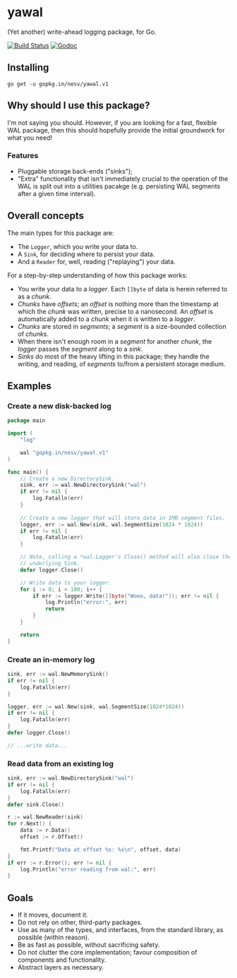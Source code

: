 # yawal

(Yet another) write-ahead logging package, for Go.

[![Build Status](https://travis-ci.org/nesv/yawal.svg?branch=master)](https://travis-ci.org/nesv/yawal)
[![Godoc](https://img.shields.io/badge/godoc-reference-blue.svg?&longCache=true&style=for-the-badge)](https://godoc.org/github.com/nesv/yawal)

## Installing

```
go get -u gopkg.in/nesv/yawal.v1
```

## Why should I use this package?

I'm not saying you should. However, if you are looking for a fast, flexible
WAL package, then this should hopefully provide the initial groundwork for
what you need!

### Features

- Pluggable storage back-ends ("sinks");
- "Extra" functionality that isn't immediately crucial to the operation of
  the WAL is split out into a utilities pacakge (e.g. persisting WAL segments
  after a given time interval).

## Overall concepts

The main types for this package are:

- The `Logger`, which you write your data to.
- A `Sink`, for deciding where to persist your data.
- And a `Reader` for, well, reading ("replaying") your data.

For a step-by-step understanding of how this package works:

- You write your data to a _logger_. Each `[]byte` of data is herein referred
  to as a _chunk_.
- _Chunks_ have _offsets_; an _offset_ is nothing more than the timestamp at
  which the _chunk_ was written, precise to a nanosecond. An _offset_ is
  automatically added to a _chunk_ when it is written to a _logger_.
- _Chunks_ are stored in _segments_; a _segment_ is a size-bounded collection
  of _chunks_.
- When there isn't enough room in a _segment_ for another _chunk_, the _logger_
  passes the _segment_ along to a _sink_.
- _Sinks_ do most of the heavy lifting in this package; they handle the
  writing, and reading, of _segments_ to/from a persistent storage medium.

## Examples

### Create a new disk-backed log

```go
package main

import (
	"log"

	wal "gopkg.in/nesv/yawal.v1"
)

func main() {
	// Create a new DirectorySink.
	sink, err := wal.NewDirectorySink("wal")
	if err != nil {
		log.Fatalln(err)
	}
	
	// Create a new logger that will store data in 1MB segment files.
	logger, err := wal.New(sink, wal.SegmentSize(1024 * 1024))
	if err != nil {
		log.Fatalln(err)
	}

	// Note, calling a *wal.Logger's Close() method will also close the
	// underlying Sink.
	defer logger.Close()

	// Write data to your logger.
	for i := 0; i < 100; i++ {
		if err := logger.Write([]byte("Wooo, data!")); err != nil {
			log.Println("error:", err)
			return
		}
	}

	return
}
```

### Create an in-memory log

```go
sink, err := wal.NewMemorySink()
if err != nil {
	log.Fatalln(err)
}

logger, err := wal.New(sink, wal.SegmentSize(1024*1024))
if err != nil {
	log.Fatalln(err)
}
defer logger.Close()

// ...write data...
```

### Read data from an existing log

```go
sink, err := wal.NewDirectorySink("wal")
if err != nil {
	log.Fatalln(err)
}
defer sink.Close()

r := wal.NewReader(sink)
for r.Next() {
	data := r.Data()
	offset := r.Offset()

	fmt.Printf("Data at offset %s: %x\n", offset, data)
}
if err := r.Error(); err != nil {
	log.Println("error reading from wal:", err)
}
```

## Goals

- If it moves, document it.
- Do not rely on other, third-party packages.
- Use as many of the types, and interfaces, from the standard library, as
  possible (within reason).
- Be as fast as possible, without sacrificing safety.
- Do not clutter the core implementation; favour composition of components and
  functionality.
- Abstract layers as necessary.


